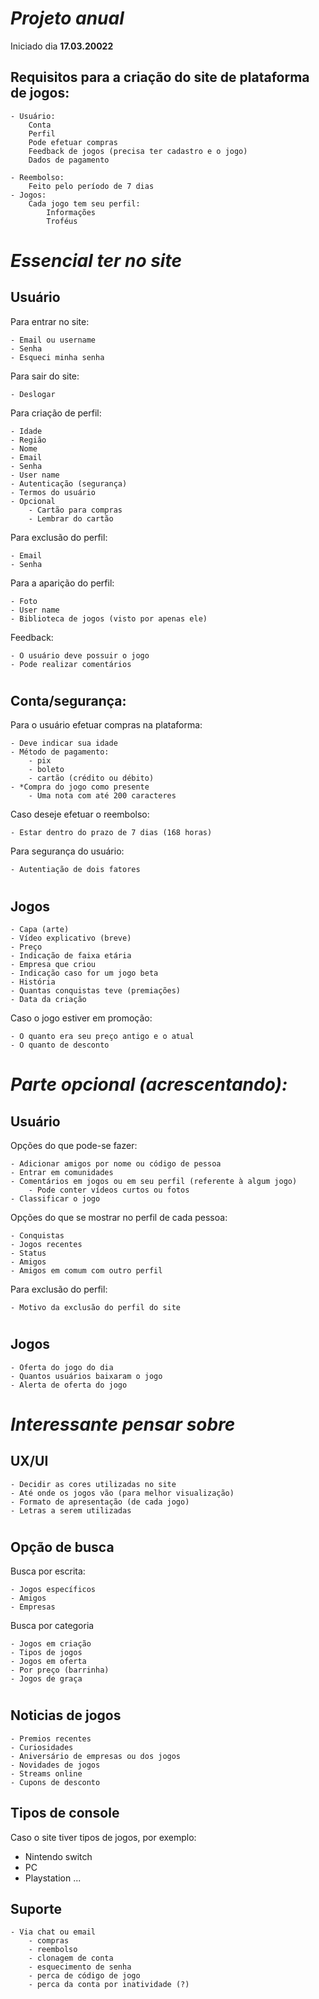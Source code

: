 # *Projeto anual*
Iniciado dia **17.03.20022**

## **Requisitos para a criação do site de plataforma de jogos:**
```
- Usuário:
    Conta
    Perfil
    Pode efetuar compras
    Feedback de jogos (precisa ter cadastro e o jogo)
    Dados de pagamento
    
- Reembolso:
    Feito pelo período de 7 dias 
- Jogos:
    Cada jogo tem seu perfil:
        Informações
        Troféus
```
# *Essencial ter no site*
## **Usuário**
Para entrar no site:
```
- Email ou username 
- Senha
- Esqueci minha senha
```
Para sair do site:
```
- Deslogar 
```

Para criação de perfil:
```
- Idade
- Região
- Nome 
- Email
- Senha
- User name
- Autenticação (segurança)
- Termos do usuário
- Opcional
    - Cartão para compras 
    - Lembrar do cartão
```

Para exclusão do perfil:
```
- Email
- Senha
```

Para a aparição do perfil:
```
- Foto 
- User name
- Biblioteca de jogos (visto por apenas ele)
```

Feedback:
```
- O usuário deve possuir o jogo 
- Pode realizar comentários
```

#
## **Conta/segurança:**
Para o usuário efetuar compras na plataforma:
```
- Deve indicar sua idade
- Método de pagamento:
    - pix
    - boleto
    - cartão (crédito ou débito)
- *Compra do jogo como presente 
    - Uma nota com até 200 caracteres
```
Caso deseje efetuar o reembolso:
```
- Estar dentro do prazo de 7 dias (168 horas)
```
Para segurança do usuário:
```
- Autentiação de dois fatores 
```
#
## **Jogos**
```
- Capa (arte)
- Vídeo explicativo (breve)
- Preço
- Indicação de faixa etária
- Empresa que criou
- Indicação caso for um jogo beta
- História 
- Quantas conquistas teve (premiações)
- Data da criação
```
Caso o jogo estiver em promoção:
```
- O quanto era seu preço antigo e o atual
- O quanto de desconto 
```

# *Parte opcional (acrescentando):*
## Usuário
Opções do que pode-se fazer:
```
- Adicionar amigos por nome ou código de pessoa
- Entrar em comunidades
- Comentários em jogos ou em seu perfil (referente à algum jogo)
    - Pode conter vídeos curtos ou fotos
- Classificar o jogo 
```

Opções do que se mostrar no perfil de cada pessoa:
```
- Conquistas
- Jogos recentes
- Status
- Amigos
- Amigos em comum com outro perfil
```

Para exclusão do perfil:
```
- Motivo da exclusão do perfil do site
```

#
## Jogos
```
- Oferta do jogo do dia
- Quantos usuários baixaram o jogo
- Alerta de oferta do jogo
```

# *Interessante pensar sobre*
## UX/UI
```
- Decidir as cores utilizadas no site 
- Até onde os jogos vão (para melhor visualização)
- Formato de apresentação (de cada jogo)
- Letras a serem utilizadas
```
#
## Opção de busca
Busca por escrita:
```
- Jogos específicos
- Amigos
- Empresas 
```
Busca por categoria
```
- Jogos em criação
- Tipos de jogos
- Jogos em oferta
- Por preço (barrinha)
- Jogos de graça
```

#
## Noticias de jogos
```
- Premios recentes
- Curiosidades
- Aniversário de empresas ou dos jogos
- Novidades de jogos
- Streams online
- Cupons de desconto
```

## Tipos de console
Caso o site tiver tipos de jogos, por exemplo:
- Nintendo switch
- PC
- Playstation ...

## Suporte
```
- Via chat ou email
    - compras
    - reembolso 
    - clonagem de conta
    - esquecimento de senha
    - perca de código de jogo 
    - perca da conta por inatividade (?)
```